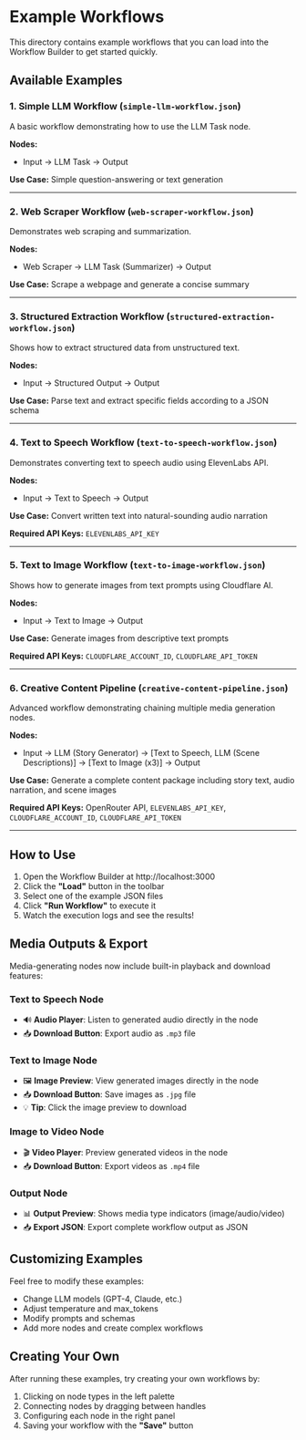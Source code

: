 # Example Workflows

This directory contains example workflows that you can load into the Workflow Builder to get started quickly.

## Available Examples

### 1. Simple LLM Workflow (`simple-llm-workflow.json`)
A basic workflow demonstrating how to use the LLM Task node.

**Nodes:**
- Input → LLM Task → Output

**Use Case:** Simple question-answering or text generation

---

### 2. Web Scraper Workflow (`web-scraper-workflow.json`)
Demonstrates web scraping and summarization.

**Nodes:**
- Web Scraper → LLM Task (Summarizer) → Output

**Use Case:** Scrape a webpage and generate a concise summary

---

### 3. Structured Extraction Workflow (`structured-extraction-workflow.json`)
Shows how to extract structured data from unstructured text.

**Nodes:**
- Input → Structured Output → Output

**Use Case:** Parse text and extract specific fields according to a JSON schema

---

### 4. Text to Speech Workflow (`text-to-speech-workflow.json`)
Demonstrates converting text to speech audio using ElevenLabs API.

**Nodes:**
- Input → Text to Speech → Output

**Use Case:** Convert written text into natural-sounding audio narration

**Required API Keys:** `ELEVENLABS_API_KEY`

---

### 5. Text to Image Workflow (`text-to-image-workflow.json`)
Shows how to generate images from text prompts using Cloudflare AI.

**Nodes:**
- Input → Text to Image → Output

**Use Case:** Generate images from descriptive text prompts

**Required API Keys:** `CLOUDFLARE_ACCOUNT_ID`, `CLOUDFLARE_API_TOKEN`

---

### 6. Creative Content Pipeline (`creative-content-pipeline.json`)
Advanced workflow demonstrating chaining multiple media generation nodes.

**Nodes:**
- Input → LLM (Story Generator) → [Text to Speech, LLM (Scene Descriptions)] → [Text to Image (x3)] → Output

**Use Case:** Generate a complete content package including story text, audio narration, and scene images

**Required API Keys:** OpenRouter API, `ELEVENLABS_API_KEY`, `CLOUDFLARE_ACCOUNT_ID`, `CLOUDFLARE_API_TOKEN`

---

## How to Use

1. Open the Workflow Builder at http://localhost:3000
2. Click the **"Load"** button in the toolbar
3. Select one of the example JSON files
4. Click **"Run Workflow"** to execute it
5. Watch the execution logs and see the results!

## Media Outputs & Export

Media-generating nodes now include built-in playback and download features:

### Text to Speech Node
- 🔊 **Audio Player**: Listen to generated audio directly in the node
- 📥 **Download Button**: Export audio as `.mp3` file

### Text to Image Node
- 🖼️ **Image Preview**: View generated images directly in the node
- 📥 **Download Button**: Save images as `.jpg` file
- 💡 **Tip**: Click the image preview to download

### Image to Video Node
- 🎬 **Video Player**: Preview generated videos in the node
- 📥 **Download Button**: Export videos as `.mp4` file

### Output Node
- 📊 **Output Preview**: Shows media type indicators (image/audio/video)
- 📥 **Export JSON**: Export complete workflow output as JSON

## Customizing Examples

Feel free to modify these examples:
- Change LLM models (GPT-4, Claude, etc.)
- Adjust temperature and max_tokens
- Modify prompts and schemas
- Add more nodes and create complex workflows

## Creating Your Own

After running these examples, try creating your own workflows by:
1. Clicking on node types in the left palette
2. Connecting nodes by dragging between handles
3. Configuring each node in the right panel
4. Saving your workflow with the **"Save"** button

